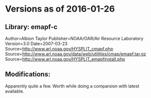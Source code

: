 # Versions as of 2016-01-26

## Library: emapf-c

Author=Albion Taylor
Publisher=NOAA/OAR/Air Resource Laboratory
Version=3.0
Date=2007-03-23
Source=http://www.arl.noaa.gov/HYSPLIT_cmapf.php
Source=http://www.arl.noaa.gov/data/web/utilities/cmap/emapf.tar.gz
Source=http://www.arl.noaa.gov/HYSPLIT_emapfinstall.php

## Modifications:

Apparently quite a few.  Worth while doing a comparsion with latest
available.
